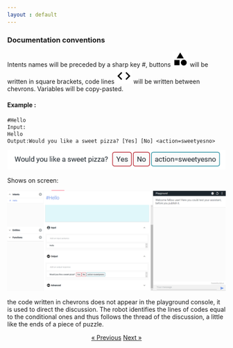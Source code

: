 ```yaml
---
layout : default
---
```


### Documentation conventions

Intents names will be preceded by a sharp key #, buttons ![image](/assets/images/category.png) will be written in square brackets, code lines ![image](/assets/images/chevrons.png)  will be written between chevrons. Variables will be copy-pasted.


#### Example : 

    #Hello
    Input: 
    Hello
    Output:Would you like a sweet pizza? [Yes] [No] <action=sweetyesno>


![image](/assets/images/would-you-like-a-sweet-pizza.png) 

Shows on screen:

![image](assets\images\would-you-like-a-sweet-pizza-total.png)

the code written in chevrons does not appear in the playground console, it is used to direct the discussion. The robot identifies the lines of codes equal to the conditional ones and thus follows the thread of the discussion, a little like the ends of a piece of puzzle.


<div style = "text-align:center" markdown="1">
<a href="En-francais2.html" class="previous">&laquo; Previous</a>
<a href="En-francais4.html" class="next">Next &raquo;</a>
</div>


